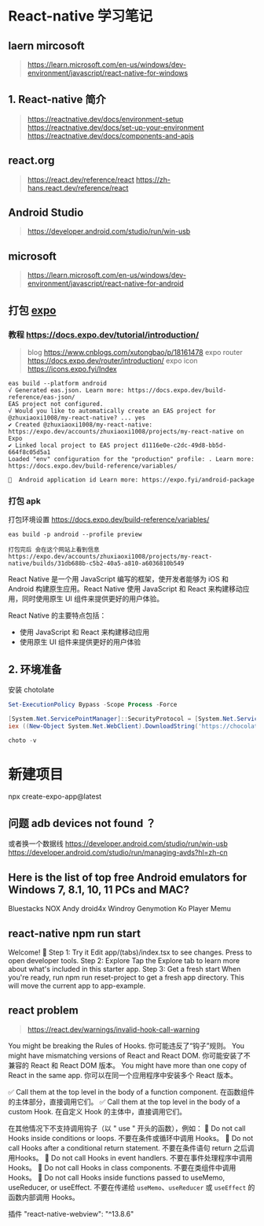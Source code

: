# React-native 学习笔记

## laern mircosoft
>https://learn.microsoft.com/en-us/windows/dev-environment/javascript/react-native-for-windows

## 1. React-native 简介
> https://reactnative.dev/docs/environment-setup
> https://reactnative.dev/docs/set-up-your-environment
> https://reactnative.dev/docs/components-and-apis

## react.org
> https://react.dev/reference/react
> https://zh-hans.react.dev/reference/react

## Android Studio
> https://developer.android.com/studio/run/win-usb


## microsoft 
> https://learn.microsoft.com/en-us/windows/dev-environment/javascript/react-native-for-android

## 打包 [expo](https://expo.dev/)

### 教程 https://docs.expo.dev/tutorial/introduction/
> blog https://www.cnblogs.com/xutongbao/p/18161478
> expo router https://docs.expo.dev/router/introduction/
> expo icon https://icons.expo.fyi/Index

```
eas build --platform android
√ Generated eas.json. Learn more: https://docs.expo.dev/build-reference/eas-json/
EAS project not configured.
√ Would you like to automatically create an EAS project for @zhuxiaoxi1008/my-react-native? ... yes
✔ Created @zhuxiaoxi1008/my-react-native: https://expo.dev/accounts/zhuxiaoxi1008/projects/my-react-native on Expo
✔ Linked local project to EAS project d1116e0e-c2dc-49d8-bb5d-664f8c05d5a1
Loaded "env" configuration for the "production" profile: . Learn more: https://docs.expo.dev/build-reference/variables/

📝  Android application id Learn more: https://expo.fyi/android-package
```

### 打包 apk
打包环境设置
https://docs.expo.dev/build-reference/variables/

```
eas build -p android --profile preview

打包完后 会在这个网站上看到信息
https://expo.dev/accounts/zhuxiaoxi1008/projects/my-react-native/builds/31db688b-c5b2-40a5-a810-a6036810b549
```





React Native 是一个用 JavaScript 编写的框架，使开发者能够为 iOS 和 Android 构建原生应用。React Native 使用 JavaScript 和 React 来构建移动应用，同时使用原生 UI 组件来提供更好的用户体验。

React Native 的主要特点包括：

- 使用 JavaScript 和 React 来构建移动应用
- 使用原生 UI 组件来提供更好的用户体验

## 2. 环境准备

安装 chotolate 

``` powershell 下执行
Set-ExecutionPolicy Bypass -Scope Process -Force

[System.Net.ServicePointManager]::SecurityProtocol = [System.Net.ServicePointManager]::SecurityProtocol -bor 3072
iex ((New-Object System.Net.WebClient).DownloadString('https://chocolatey.org/install.ps1'))

choto -v
```

# 新建项目
npx create-expo-app@latest

## 问题 adb devices not found ？
或者换一个数据线 
https://developer.android.com/studio/run/win-usb 
https://developer.android.com/studio/run/managing-avds?hl=zh-cn

## Here is the list of top free Android emulators for Windows 7, 8.1, 10, 11 PCs and MAC?
Bluestacks
NOX
Andy
droid4x
Windroy
Genymotion
Ko Player
Memu

## react-native npm run start
Welcome!
👋
Step 1: Try it
Edit app/(tabs)/index.tsx to see changes. Press  to open developer tools.
Step 2: Explore
Tap the Explore tab to learn more about what's included in this starter app.
Step 3: Get a fresh start
When you're ready, run npm run reset-project to get a fresh app directory. This will move the current app to app-example.


## react problem
> https://react.dev/warnings/invalid-hook-call-warning

You might be breaking the Rules of Hooks.
你可能违反了“钩子”规则。
You might have mismatching versions of React and React DOM.
你可能安装了不兼容的 React 和 React DOM 版本。
You might have more than one copy of React in the same app.
你可以在同一个应用程序中安装多个 React 版本。

✅ Call them at the top level in the body of a function component.
在函数组件的主体部分，直接调用它们。
✅ Call them at the top level in the body of a custom Hook.
在自定义 Hook 的主体中，直接调用它们。

在其他情况下不支持调用钩子（以 " use " 开头的函数），例如：
🔴 Do not call Hooks inside conditions or loops.
不要在条件或循环中调用 Hooks。
🔴 Do not call Hooks after a conditional return statement.
不要在条件语句 return 之后调用Hooks。
🔴 Do not call Hooks in event handlers.
不要在事件处理程序中调用 Hooks。
🔴 Do not call Hooks in class components.
不要在类组件中调用Hooks。
🔴 Do not call Hooks inside functions passed to useMemo, useReducer, or useEffect.
不要在传递给 ` useMemo `、` useReducer ` 或 ` useEffect ` 的函数内部调用 Hooks。

插件
 "react-native-webview": "^13.8.6"